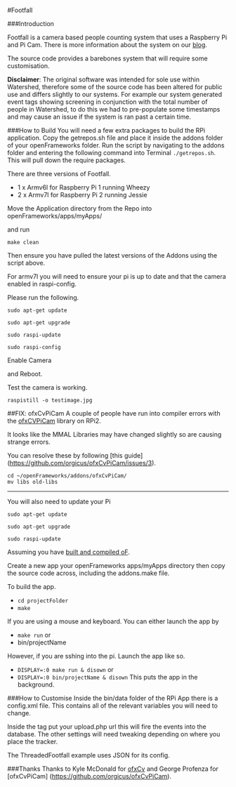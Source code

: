 #Footfall

###Introduction

Footfall is a camera based people counting system that uses a  Raspberry Pi and Pi Cam. There is more information about the system on our [blog](http://blogs.wcode.org/2015/04/footfall-a-camera-based-people-counting-system-for-under-60/).

The source code provides a barebones system that will require some customisation.

**Disclaimer**:
The original software was intended for sole use within Watershed, therefore some of the source code has been altered for public use and differs slightly to our systems. For example our system generated event tags showing screening in conjunction with the total number of people in Watershed, to do this we had to pre-populate some timestamps and may cause an issue if the system is ran past a certain time.

###How to Build
You will need a few extra packages to build the RPi application.
Copy the getrepos.sh file and place it inside the addons folder of your openFrameworks folder. Run the script by navigating to the addons folder and entering the following command into Terminal `./getrepos.sh`. This will pull down the require packages.

There are three versions of Footfall.

* 1 x Armv6l for Raspberry Pi 1 running Wheezy
* 2 x Armv7l for Raspberry Pi 2 running Jessie

Move the Application directory from the Repo into openFrameworks/apps/myApps/

and run 

`make clean`

Then ensure you have pulled the latest versions of the Addons using the script above.

For armv7l you will need to ensure your pi is up to date and that the camera enabled in raspi-config.

Please run the following.

`sudo apt-get update`

`sudo apt-get upgrade`

`sudo raspi-update`

`sudo raspi-config`

Enable Camera

and Reboot.

Test the camera is working. 

```raspistill -o testimage.jpg```

##FIX: ofxCvPiCam
A couple of people have run into compiler errors with the [ofxCVPiCam](https://github.com/orgicus/ofxCvPiCam/) library on RPi2. 

It looks like the MMAL Libraries may have changed slightly so are causing strange errors.

You can resolve these by following [this guide] (https://github.com/orgicus/ofxCvPiCam/issues/3).

```
cd ~/openFrameworks/addons/ofxCvPiCam/
mv libs old-libs
```
----

You will also need to update your Pi

`sudo apt-get update`

`sudo apt-get upgrade`

`sudo raspi-update`

Assuming you have [built and compiled oF](http://forum.openframeworks.cc/t/raspberry-pi-2-setup-guide/18690).

Create a new app your openFrameworks apps/myApps directory then copy the source code across, including the addons.make file.

To build the app.

* ```cd projectFolder```
* ```make```

If you are using a mouse and keyboard.
You can either launch the app by
* ```make run```
or
* bin/projectName

However, if you are sshing into the pi.
Launch the app like so.

* ```DISPLAY=:0 make run & disown```
or
* ```DISPLAY=:0 bin/projectName & disown```
This puts the app in the background.

###How to Customise
Inside the bin/data folder of the RPi App there is a config.xml file. This contains all of the relevant variables you will need to change.

Inside the <UPLOADURL> tag put your upload.php url this will fire the events into the database.
The other settings will need tweaking depending on where you place the tracker.

The ThreadedFootfall example uses JSON for its config.

###Thanks
Thanks to Kyle McDonald for [ofxCv](http://github.com/kylemcdonald/ofxCv) and George Profenza for [ofxCvPiCam] (https://github.com/orgicus/ofxCvPiCam).

